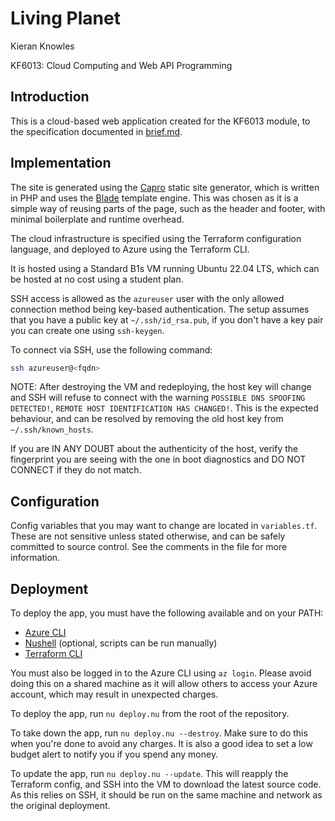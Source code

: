 # Living Planet

Kieran Knowles

KF6013: Cloud Computing and Web API Programming

## Introduction

This is a cloud-based web application created for the KF6013 module, to the specification documented in [brief.md](brief.md).

## Implementation

The site is generated using the [Capro](https://github.com/xy2z/capro) static site generator, which is written in PHP
and uses the [Blade](https://laravel.com/docs/11.x/blade) template engine. This was chosen as it is a simple way
of reusing parts of the page, such as the header and footer, with minimal boilerplate and runtime overhead.

The cloud infrastructure is specified using the Terraform configuration language, and deployed to Azure using the Terraform CLI.

It is hosted using a Standard B1s VM running Ubuntu 22.04 LTS, which can be
hosted at no cost using a student plan.

SSH access is allowed as the `azureuser` user with the only allowed connection
method being key-based authentication. The setup assumes that you have a
public key at `~/.ssh/id_rsa.pub`, if you don't have a key pair you can create
one using `ssh-keygen`.

To connect via SSH, use the following command:

```sh
ssh azureuser@<fqdn>
```

NOTE: After destroying the VM and redeploying, the host key will change and SSH
will refuse to connect with the warning `POSSIBLE DNS SPOOFING DETECTED!`, `REMOTE HOST IDENTIFICATION HAS CHANGED!`.
This is the expected behaviour, and can be resolved by removing the old host key from `~/.ssh/known_hosts`.

If you are IN ANY DOUBT about the authenticity of the host, verify the fingerprint you are seeing with the one in
boot diagnostics and DO NOT CONNECT if they do not match.

## Configuration

Config variables that you may want to change are located in `variables.tf`.
These are not sensitive unless stated otherwise, and can be safely committed to
source control.
See the comments in the file for more information.

## Deployment

To deploy the app, you must have the following available and on your PATH:
- [Azure CLI](https://docs.microsoft.com/en-us/cli/azure/install-azure-cli)
- [Nushell](https://www.nushell.sh/install.html) (optional, scripts can be run manually)
- [Terraform CLI](https://www.terraform.io/downloads.html)

You must also be logged in to the Azure CLI using `az login`. Please avoid
doing this on a shared machine as it will allow others to access your Azure
account, which may result in unexpected charges.

To deploy the app, run `nu deploy.nu` from the root of the repository.

To take down the app, run `nu deploy.nu --destroy`. Make sure to do this when you're done to avoid any charges. It is also a good idea to set a
low budget alert to notify you if you spend any money.

To update the app, run `nu deploy.nu --update`. This will reapply the Terraform config, and SSH into the VM to download the latest source
code. As this relies on SSH, it should be run on the same machine and network as the original deployment.
